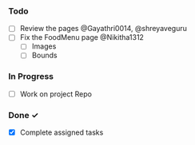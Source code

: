 ### Todo

- [ ] Review the pages  @Gayathri0014, @shreyaveguru
- [ ] Fix the FoodMenu page  @Nikitha1312
  - [ ] Images 
  - [ ] Bounds 

### In Progress

- [ ] Work on project Repo  

### Done ✓

- [x] Complete assigned tasks  
